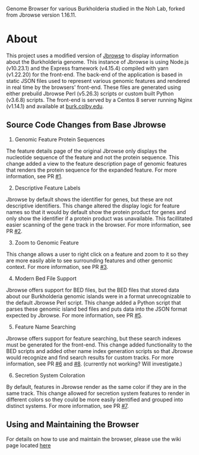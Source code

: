 Genome Browser for various Burkholderia studied in the Noh Lab, forked from Jbrowse version 1.16.11. 

# About

This project uses a modified version of [Jbrowse](https://github.com/GMOD/jbrowse) to display information about the Burkholderia genome. This instance of Jbrowse 
is using Node.js (v10.23.1) and the Express framework (v4.15.4) compiled with yarn (v1.22.20) for the front-end. The back-end of 
the application is based in static JSON files used to represent various genomic features and rendered in real time by the
browsers' front-end. These files are generated using either prebuild Jbrowse Perl (v5.26.3) scripts or custom built Python (v3.6.8) 
scripts. The front-end is served by a Centos 8 server running Nginx (v1.14.1) and available at [burk.colby.edu](burk.colby.edu).

## Source Code Changes from Base Jbrowse 

1. Genomic Feature Protein Sequences

The feature details page of the original Jbrowse only displays the nucleotide sequence of the feature and not the protein sequence. This change
added a view to the feature description page of genomic features that renders the protein sequence for the expanded feature. For more information, see PR [#1](https://github.com/noh-lab/burk-browser/pull/1).

2. Descriptive Feature Labels

Jbrowse by default shows the identifier for genes, but these are not descriptive identifiers. This change altered the display logic for feature names
so that it would by default show the protein product for genes and only show the identifier if a protein product was unavailable. This facillitated 
easier scanning of the gene track in the browser. For more information, see PR [#2](https://github.com/noh-lab/burk-browser/pull/2).

3. Zoom to Genomic Feature

This change allows a user to right click on a feature and zoom to it so they are more easily able to see surrounding features and other genomic context.
For more information, see PR [#3](https://github.com/noh-lab/burk-browser/pull/3).

4. Modern Bed File Support

Jbrowse offers support for BED files, but the BED files that stored data about our Burkholderia genomic islands were in a format unrecognizable to the
default Jbrowse Perl script. This change added a Python script that parses these genomic island bed files and puts data into the JSON format expected
by Jbrowse. For more information, see PR [#5](https://github.com/noh-lab/burk-browser/pull/5).

5. Feature Name Searching

Jbrowse offers support for feature searching, but these search indexes must be generated for the front-end. This change added functionality to the BED
scripts and added other name index generation scripts so that Jbrowse would recognize and find search results for custom tracks. For more information,
see PR [#6](https://github.com/noh-lab/burk-browser/pull/6) and [#8](https://github.com/noh-lab/burk-browser/pull/8). (currently not working? Will investigate.)

6. Secretion System Coloration

By default, features in Jbrowse render as the same color if they are in the same track. This change allowed for secretion system features to render in 
different colors so they could be more easily identified and grouped into distinct systems. For more information, see PR [#7](https://github.com/noh-lab/burk-browser/pull/7).

## Using and Maintaining the Browser

For details on how to use and maintain the browser, please use the wiki page located [here](https://github.com/noh-lab/burk-browser/wiki/Home)
